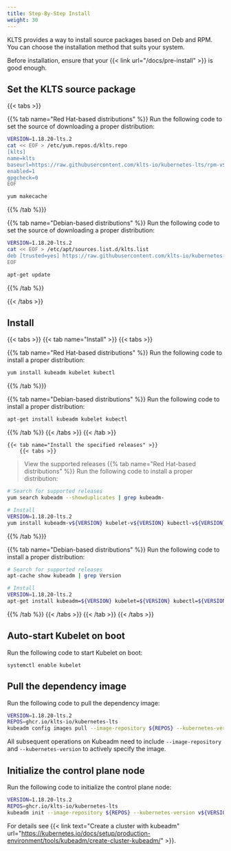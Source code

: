 ```yaml
---
title: Step-By-Step Install
weight: 30
---
```


KLTS provides a way to install source packages based on Deb and RPM. You can choose the installation method that suits your system.

Before installation, ensure that your {{< link url="/docs/pre-install" >}} is good enough.
## Set the KLTS source package

{{< tabs >}}

{{% tab name="Red Hat-based distributions" %}}
Run the following code to set the source of downloading a proper distribution:
``` bash
VERSION=1.18.20-lts.2
cat << EOF > /etc/yum.repos.d/klts.repo
[klts]
name=klts
baseurl=https://raw.githubusercontent.com/klts-io/kubernetes-lts/rpm-v${VERSION}/\$basearch/
enabled=1
gpgcheck=0
EOF

yum makecache
```
{{% /tab %}}}

{{% tab name="Debian-based distributions" %}}
Run the following code to set the source of downloading a proper distribution:
``` bash
VERSION=1.18.20-lts.2
cat << EOF > /etc/apt/sources.list.d/klts.list
deb [trusted=yes] https://raw.githubusercontent.com/klts-io/kubernetes-lts/deb-v${VERSION} stable main
EOF

apt-get update
```
{{% /tab %}}

{{< /tabs >}}

## Install

{{< tabs >}}
    {{< tab name="Install" >}}
        {{< tabs >}}

{{% tab name="Red Hat-based distributions" %}}
Run the following code to install a proper distribution:
``` bash
yum install kubeadm kubelet kubectl
```
{{% /tab %}}}

{{% tab name="Debian-based distributions" %}}
Run the following code to install a proper distribution:
``` bash
apt-get install kubeadm kubelet kubectl
```
{{% /tab %}}
        {{< /tabs >}}
    {{< /tab >}}

    {{< tab name="Install the specified releases" >}}
        {{< tabs >}}

> View the supported releases
{{% tab name="Red Hat-based distributions" %}}
Run the following code to install a proper distribution:
``` bash
# Search for supported releases
yum search kubeadm --showduplicates | grep kubeadm-

# Install
VERSION=1.18.20-lts.2
yum install kubeadm-v${VERSION} kubelet-v${VERSION} kubectl-v${VERSION}
```
{{% /tab %}}}

{{% tab name="Debian-based distributions" %}}
Run the following code to install a proper distribution:
``` bash
# Search for supported releases
apt-cache show kubeadm | grep Version

# Install
VERSION=1.18.20-lts.2
apt-get install kubeadm=${VERSION} kubelet=${VERSION} kubectl=${VERSION}
```
{{% /tab %}}
        {{< /tabs >}}
    {{< /tab >}}
{{< /tabs >}}

## Auto-start Kubelet on boot
Run the following code to start Kubelet on boot:
```
systemctl enable kubelet
```
## Pull the dependency image
Run the following code to pull the dependency image:
``` bash
VERSION=1.18.20-lts.2
REPOS=ghcr.io/klts-io/kubernetes-lts
kubeadm config images pull --image-repository ${REPOS} --kubernetes-version v${VERSION}
```
All subsequent operations on Kubeadm need to include `--image-repository` and `--kubernetes-version` to actively specify the image.
## Initialize the control plane node
Run the following code to initialize the control plane node:
``` bash
VERSION=1.18.20-lts.2
REPOS=ghcr.io/klts-io/kubernetes-lts
kubeadm init --image-repository ${REPOS} --kubernetes-version v${VERSION}
```
For details see {{< link text="Create a cluster with kubeadm" url="https://kubernetes.io/docs/setup/production-environment/tools/kubeadm/create-cluster-kubeadm/" >}}.
